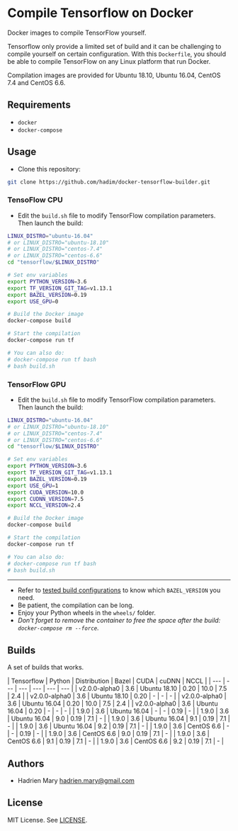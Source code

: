 # Compile Tensorflow on Docker

Docker images to compile TensorFlow yourself.

Tensorflow only provide a limited set of build and it can be challenging to compile yourself on certain configuration. With this `Dockerfile`, you should be able to compile TensorFlow on any Linux platform that run Docker.

Compilation images are provided for Ubuntu 18.10, Ubuntu 16.04, CentOS 7.4 and CentOS 6.6.

## Requirements

- `docker`
- `docker-compose`

## Usage

- Clone this repository:

```bash
git clone https://github.com/hadim/docker-tensorflow-builder.git
```

### TensoFlow CPU

- Edit the `build.sh` file to modify TensorFlow compilation parameters. Then launch the build:

```bash
LINUX_DISTRO="ubuntu-16.04"
# or LINUX_DISTRO="ubuntu-18.10"
# or LINUX_DISTRO="centos-7.4"
# or LINUX_DISTRO="centos-6.6"
cd "tensorflow/$LINUX_DISTRO"

# Set env variables
export PYTHON_VERSION=3.6
export TF_VERSION_GIT_TAG=v1.13.1
export BAZEL_VERSION=0.19
export USE_GPU=0

# Build the Docker image
docker-compose build

# Start the compilation
docker-compose run tf

# You can also do:
# docker-compose run tf bash
# bash build.sh
```

### TensorFlow GPU

- Edit the `build.sh` file to modify TensorFlow compilation parameters. Then launch the build:

```bash
LINUX_DISTRO="ubuntu-16.04"
# or LINUX_DISTRO="ubuntu-18.10"
# or LINUX_DISTRO="centos-7.4"
# or LINUX_DISTRO="centos-6.6"
cd "tensorflow/$LINUX_DISTRO"

# Set env variables
export PYTHON_VERSION=3.6
export TF_VERSION_GIT_TAG=v1.13.1
export BAZEL_VERSION=0.19
export USE_GPU=1
export CUDA_VERSION=10.0
export CUDNN_VERSION=7.5
export NCCL_VERSION=2.4

# Build the Docker image
docker-compose build

# Start the compilation
docker-compose run tf

# You can also do:
# docker-compose run tf bash
# bash build.sh
```

---

- Refer to [tested build configurations](https://www.tensorflow.org/install/source#tested_build_configurations) to know which `BAZEL_VERSION` you need.
- Be patient, the compilation can be long.
- Enjoy your Python wheels in the `wheels/` folder.
- *Don't forget to remove the container to free the space after the build: `docker-compose rm --force`.*

## Builds

A set of builds that works.

| Tensorflow | Python | Distribution | Bazel | CUDA | cuDNN | NCCL |
| --- | --- | --- | --- | --- |  --- |
| v2.0.0-alpha0 | 3.6 | Ubuntu 18.10 | 0.20 | 10.0 | 7.5 | 2.4 |
| v2.0.0-alpha0 | 3.6 | Ubuntu 18.10 | 0.20 | - | - | - |
| v2.0.0-alpha0 | 3.6 | Ubuntu 16.04 | 0.20 | 10.0 | 7.5 | 2.4 |
| v2.0.0-alpha0 | 3.6 | Ubuntu 16.04 | 0.20 | - | - | - |
| 1.9.0 | 3.6 | Ubuntu 16.04 | - | - | 0.19 | - |
| 1.9.0 | 3.6 | Ubuntu 16.04 | 9.0 | 0.19 | 7.1 | - |
| 1.9.0 | 3.6 | Ubuntu 16.04 | 9.1 | 0.19 | 7.1 | - |
| 1.9.0 | 3.6 | Ubuntu 16.04 | 9.2 | 0.19 | 7.1 | - |
| 1.9.0 | 3.6 | CentOS 6.6 | - | - | 0.19 | - |
| 1.9.0 | 3.6 | CentOS 6.6 | 9.0 | 0.19 | 7.1 | - |
| 1.9.0 | 3.6 | CentOS 6.6 | 9.1 | 0.19 | 7.1 | - |
| 1.9.0 | 3.6 | CentOS 6.6 | 9.2 | 0.19 | 7.1 | - |

## Authors

- Hadrien Mary <hadrien.mary@gmail.com>

## License

MIT License. See [LICENSE](LICENSE).
